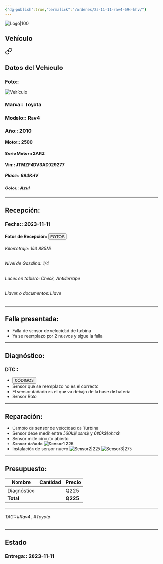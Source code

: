 ```yaml
---
{"dg-publish":true,"permalink":"/ordenes/23-11-11-rav4-694-khv/"}
---
```


![Logo|100](http://drive.google.com/uc?export=view&id=137fl3TIZ0-PU8b-Pt0bsjclwHub_u78G)

## Vehículo

<div class="transclusion internal-embed is-loaded"><a class="markdown-embed-link" href="/vehiculos/toyota/rav4-694-khv/#datos-del-vehiculo" aria-label="Open link"><svg xmlns="http://www.w3.org/2000/svg" width="24" height="24" viewBox="0 0 24 24" fill="none" stroke="currentColor" stroke-width="2" stroke-linecap="round" stroke-linejoin="round" class="svg-icon lucide-link"><path d="M10 13a5 5 0 0 0 7.54.54l3-3a5 5 0 0 0-7.07-7.07l-1.72 1.71"></path><path d="M14 11a5 5 0 0 0-7.54-.54l-3 3a5 5 0 0 0 7.07 7.07l1.71-1.71"></path></svg></a><div class="markdown-embed">



## Datos del Vehículo 
### Foto:: 
![Vehículo](http://drive.google.com/uc?export=view&id=17YmjSHnf8wnFEZL2E8IfXbhQSG_I-jPZ)

### Marca:: Toyota 
### Modelo:: Rav4
### Año:: 2010
#### Motor:: 2500
#### Serie Motor:: 2ARZ
#### Vin:: JTMZF4DV3AD029277
##### Placa:: 694KHV
##### Color:: Azul
---


</div></div>


## Recepción:
### Fecha:: 2023-11-11
#### Fotos de Recepción: <a href="http"><button class="btn success">FOTOS</button></a>

###### Kilometraje: 103 885Mi
###### Nivel de Gasolina: 1/4
###### Luces en tablero: Check, Antiderrape 
###### Llaves o documentos: Llave

---

## Falla presentada:
- Falla de sensor de velocidad de turbina 
- Ya se reemplazo por 2 nuevos y sigue la falla 


---

## Diagnóstico:
### DTC:: 

- <a href="https://mega.nz/file/MJsigJKR#Fvbvz7Q_51efGaCT6z06S375UQOwkPErXnAp88VsR2A"><button class="btn success">CÓDIGOS</button></a>
- Sensor que se reemplazo no es el correcto 
- El sensor dañado es el que va debajo de la base de batería 
- Sensor Roto 

---
## Reparación:
- Cambio de sensor de velocidad de Turbina 
- Sensor debe medir entre *560k$\ohm$* y *680k$\ohm$*
- Sensor mide circuito abierto 
- Sensor dañado 
	![Sensor1|225](http://drive.google.com/uc?export=view&id=17S_P94UKOJSWZGMVV0_sz9iJhgemI668)
- Instalación de sensor nuevo 
	![Sensor2|225](http://drive.google.com/uc?export=view&id=17UZofXHJblvKgz9nh0Y8nCBbL-pwcouQ)
	![Sensor3|275](http://drive.google.com/uc?export=view&id=17CBJ0CyW5GkC_C20TtTkz1kYkDEYKQBl)

---

## Presupuesto:

| Nombre | Cantidad | Precio |
| ------ | -------- | ------ |
|    Diagnóstico    |          | Q225       |
| **Total**       |        |    **Q225**    |

---

###### TAG:: #Rav4 , #Toyota 

---

## Estado

### Entrega:: 2023-11-11